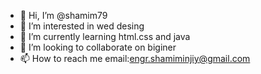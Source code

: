 - 👋 Hi, I’m @shamim79
- 👀 I’m interested in wed desing
- 🌱 I’m currently learning html.css and java
- 💞️ I’m looking to collaborate on biginer
- 📫 How to reach me email:engr.shamiminjiy@gmail.com

<!---
shamim79/shamim79 is a ✨ special ✨ repository because its `README.md` (this file) appears on your GitHub profile.
You can click the Preview link to take a look at your changes.
--->
